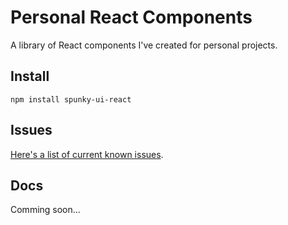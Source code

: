 # Personal React Components

A library of React components I've created for personal projects.

## Install
```
npm install spunky-ui-react
```

## Issues
[Here's a list of current known issues](https://github.com/davefud/spunky-ui-react/issues).

## Docs
Comming soon...

[//]: # "[Component documentation] https://davefud.github.io/spunky-ui-react/)"

